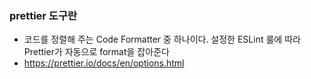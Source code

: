 ### prettier 도구란
- 코드를 정렬해 주는 Code Formatter 중 하나이다. 설정한 ESLint 룰에 따라 Prettier가 자동으로 format을 잡아준다
- https://prettier.io/docs/en/options.html